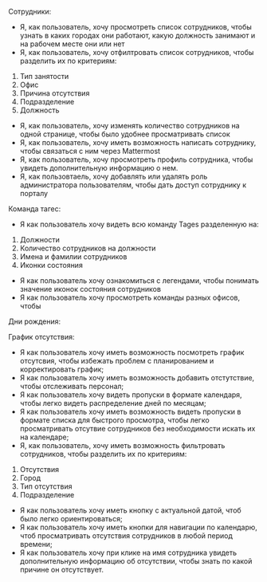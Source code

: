 Cотрудники:

* Я, как пользователь, хочу просмотреть список сотрудников, чтобы узнать в каких городах они работают, какую должность занимают и на рабочем месте они или нет
* Я, как пользователь, хочу отфилтровать список сотрудников, чтобы разделить их по критериям:
1. Тип занятости
2. Офис
3. Причина отсутствия
4. Подразделение
5. Должность
* Я, как пользователь, хочу изменять количество сотрудников на одной странице, чтобы было удобнее просматривать список
* Я, как пользователь, хочу иметь возможность написать сотруднику, чтобы связаться с ним через Mattermost
* Я, как пользователь, хочу просмотреть профиль сотрудника, чтобы увидеть дополнительную информацию о нем.
* Я, как пользовтаель, хочу добавлять или удалять роль администратора пользователям, чтобы дать доступ сотруднику к порталу

Команда тагес:
* Я как пользователь хочу видеть всю команду Tages разделенную на: 
1. Должности
2. Количество сотрудников на должности
3. Имена и фамилии сотрудников 
4. Иконки состояния 
* Я как пользователь хочу ознакомиться с легендами, чтобы понимать значение иконок состояния  сотрудников 
* Я как пользователь хочу просмотреть команды разных офисов, чтобы 

Дни рождения:


График отсутствия:
* Я как пользователь хочу иметь возможность посмотреть график отсутсвия, чтобы избежать проблем с планированием и корректировать график;
* Я как пользователь хочу иметь возможность добавить отстутствие, чтобы отслеживать персонал;
* Я как пользователь хочу видеть пропуски в формате календаря, чтобы легко видеть распределение дней по месяцам;
* Я как пользователь хочу иметь возможность видеть пропуски в формате списка для быстрого просмотра, чтобы легко просматривать отсутвие сотрудников без необходимости искать их на календаре;
* Я, как пользователь, хочу иметь возможность фильтровать сотрудников, чтобы разделить их по критериям:
1. Отсутствия
2. Город
3. Тип отсутствия
4. Подразделение
* Я как пользователь хочу иметь кнопку с актуальной датой, чтоб было легко ориентироваться;
* Я как пользователь хочу иметь кнопки для навигации по календарю, чтоб просматривать отсутствия сотрудников в любой период времени;
* Я как пользователь хочу при клике на имя сотрудника увидеть дополнительную информацию об отсутствии, чтобы знать по какой причине он отсутствует.
